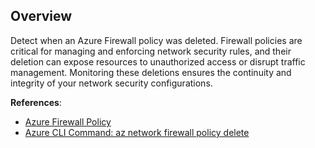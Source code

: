 ## Overview

Detect when an Azure Firewall policy was deleted. Firewall policies are critical for managing and enforcing network security rules, and their deletion can expose resources to unauthorized access or disrupt traffic management. Monitoring these deletions ensures the continuity and integrity of your network security configurations.

**References**:
- [Azure Firewall Policy](https://learn.microsoft.com/en-us/azure/firewall-manager/overview)
- [Azure CLI Command: az network firewall policy delete](https://learn.microsoft.com/en-us/cli/azure/network/firewall/policy?view=azure-cli-latest#az-network-firewall-policy-delete)
